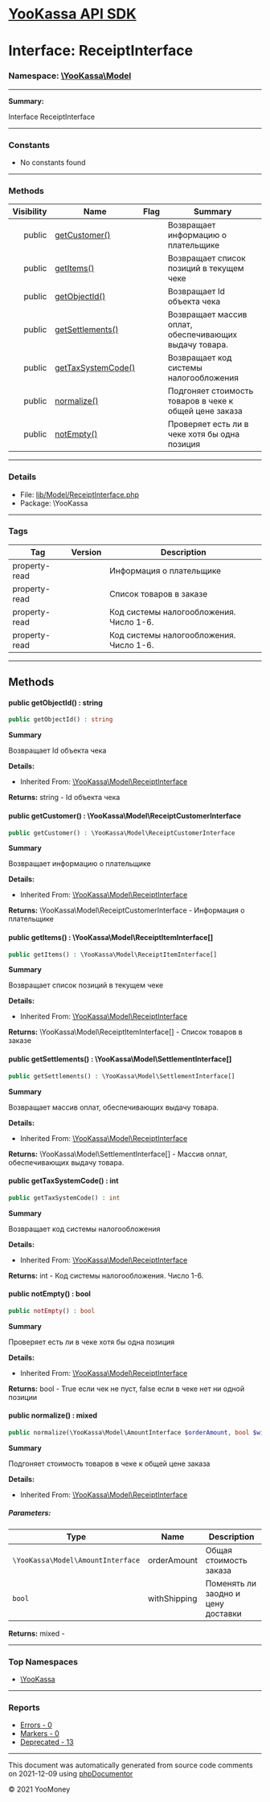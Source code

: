 # [YooKassa API SDK](../home.md)

# Interface: ReceiptInterface
### Namespace: [\YooKassa\Model](../namespaces/yookassa-model.md)
---
**Summary:**

Interface ReceiptInterface

---
### Constants
* No constants found

---
### Methods
| Visibility | Name | Flag | Summary |
| ----------:| ---- | ---- | ------- |
| public | [getCustomer()](../classes/YooKassa-Model-ReceiptInterface.md#method_getCustomer) |  | Возвращает информацию о плательщике |
| public | [getItems()](../classes/YooKassa-Model-ReceiptInterface.md#method_getItems) |  | Возвращает список позиций в текущем чеке |
| public | [getObjectId()](../classes/YooKassa-Model-ReceiptInterface.md#method_getObjectId) |  | Возвращает Id объекта чека |
| public | [getSettlements()](../classes/YooKassa-Model-ReceiptInterface.md#method_getSettlements) |  | Возвращает массив оплат, обеспечивающих выдачу товара. |
| public | [getTaxSystemCode()](../classes/YooKassa-Model-ReceiptInterface.md#method_getTaxSystemCode) |  | Возвращает код системы налогообложения |
| public | [normalize()](../classes/YooKassa-Model-ReceiptInterface.md#method_normalize) |  | Подгоняет стоимость товаров в чеке к общей цене заказа |
| public | [notEmpty()](../classes/YooKassa-Model-ReceiptInterface.md#method_notEmpty) |  | Проверяет есть ли в чеке хотя бы одна позиция |

---
### Details
* File: [lib/Model/ReceiptInterface.php](../../lib/Model/ReceiptInterface.php)
* Package: \YooKassa

---
### Tags
| Tag | Version | Description |
| --- | ------- | ----------- |
| property-read |  | Информация о плательщике |
| property-read |  | Список товаров в заказе |
| property-read |  | Код системы налогообложения. Число 1-6. |
| property-read |  | Код системы налогообложения. Число 1-6. |

---
## Methods
<a name="method_getObjectId" class="anchor"></a>
#### public getObjectId() : string

```php
public getObjectId() : string
```

**Summary**

Возвращает Id объекта чека

**Details:**
* Inherited From: [\YooKassa\Model\ReceiptInterface](../classes/YooKassa-Model-ReceiptInterface.md)

**Returns:** string - Id объекта чека


<a name="method_getCustomer" class="anchor"></a>
#### public getCustomer() : \YooKassa\Model\ReceiptCustomerInterface

```php
public getCustomer() : \YooKassa\Model\ReceiptCustomerInterface
```

**Summary**

Возвращает информацию о плательщике

**Details:**
* Inherited From: [\YooKassa\Model\ReceiptInterface](../classes/YooKassa-Model-ReceiptInterface.md)

**Returns:** \YooKassa\Model\ReceiptCustomerInterface - Информация о плательщике


<a name="method_getItems" class="anchor"></a>
#### public getItems() : \YooKassa\Model\ReceiptItemInterface[]

```php
public getItems() : \YooKassa\Model\ReceiptItemInterface[]
```

**Summary**

Возвращает список позиций в текущем чеке

**Details:**
* Inherited From: [\YooKassa\Model\ReceiptInterface](../classes/YooKassa-Model-ReceiptInterface.md)

**Returns:** \YooKassa\Model\ReceiptItemInterface[] - Список товаров в заказе


<a name="method_getSettlements" class="anchor"></a>
#### public getSettlements() : \YooKassa\Model\SettlementInterface[]

```php
public getSettlements() : \YooKassa\Model\SettlementInterface[]
```

**Summary**

Возвращает массив оплат, обеспечивающих выдачу товара.

**Details:**
* Inherited From: [\YooKassa\Model\ReceiptInterface](../classes/YooKassa-Model-ReceiptInterface.md)

**Returns:** \YooKassa\Model\SettlementInterface[] - Массив оплат, обеспечивающих выдачу товара.


<a name="method_getTaxSystemCode" class="anchor"></a>
#### public getTaxSystemCode() : int

```php
public getTaxSystemCode() : int
```

**Summary**

Возвращает код системы налогообложения

**Details:**
* Inherited From: [\YooKassa\Model\ReceiptInterface](../classes/YooKassa-Model-ReceiptInterface.md)

**Returns:** int - Код системы налогообложения. Число 1-6.


<a name="method_notEmpty" class="anchor"></a>
#### public notEmpty() : bool

```php
public notEmpty() : bool
```

**Summary**

Проверяет есть ли в чеке хотя бы одна позиция

**Details:**
* Inherited From: [\YooKassa\Model\ReceiptInterface](../classes/YooKassa-Model-ReceiptInterface.md)

**Returns:** bool - True если чек не пуст, false если в чеке нет ни одной позиции


<a name="method_normalize" class="anchor"></a>
#### public normalize() : mixed

```php
public normalize(\YooKassa\Model\AmountInterface $orderAmount, bool $withShipping = false) : mixed
```

**Summary**

Подгоняет стоимость товаров в чеке к общей цене заказа

**Details:**
* Inherited From: [\YooKassa\Model\ReceiptInterface](../classes/YooKassa-Model-ReceiptInterface.md)

##### Parameters:
| Type | Name | Description |
| ---- | ---- | ----------- |
| <code lang="php">\YooKassa\Model\AmountInterface</code> | orderAmount  | Общая стоимость заказа |
| <code lang="php">bool</code> | withShipping  | Поменять ли заодно и цену доставки |

**Returns:** mixed - 




---

### Top Namespaces

* [\YooKassa](../namespaces/yookassa.md)

---

### Reports
* [Errors - 0](../reports/errors.md)
* [Markers - 0](../reports/markers.md)
* [Deprecated - 13](../reports/deprecated.md)

---

This document was automatically generated from source code comments on 2021-12-09 using [phpDocumentor](http://www.phpdoc.org/)

&copy; 2021 YooMoney